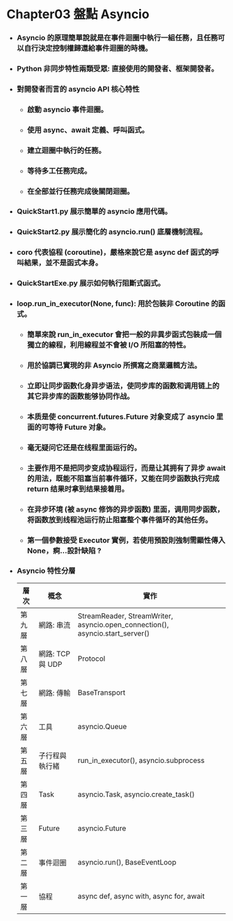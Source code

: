 Chapter03 盤點 Asyncio
=====
* ### Asyncio 的原理簡單說就是在事件迴圈中執行一組任務，且任務可以自行決定控制權歸還給事件迴圈的時機。
* ### Python 非同步特性兩類受眾: 直接使用的開發者、框架開發者。
* ### 對開發者而言的 asyncio API 核心特性
    * ### 啟動 asyncio 事件迴圈。
    * ### 使用 async、await 定義、呼叫函式。
    * ### 建立迴圈中執行的任務。
    * ### 等待多工任務完成。
    * ### 在全部並行任務完成後關閉迴圈。
* ### QuickStart1.py 展示簡單的 asyncio 應用代碼。
* ### QuickStart2.py 展示簡化的 asyncio.run() 底層機制流程。
* ### coro 代表協程 (coroutine)，嚴格來說它是 async def 函式的呼叫結果，並不是函式本身。
* ### QuickStartExe.py 展示如何執行阻斷式函式。
* ### loop.run_in_executor(None, func): 用於包裝非 Coroutine 的函式。
    * ### 簡單來說 run_in_executor 會把一般的非異步函式包裝成一個獨立的線程，利用線程並不會被 I/O 所阻塞的特性。
    * ### 用於協調已實現的非 Asyncio 所撰寫之商業邏輯方法。
    * ### 立即让同步函数化身异步语法，使同步库的函数和调用链上的其它异步库的函数能够协同作战。
    * ### 本质是使 concurrent.futures.Future 对象变成了 asyncio 里面的可等待 Future 对象。
    * ### 毫无疑问它还是在线程里面运行的。
    * ### 主要作用不是把同步变成协程运行，而是让其拥有了异步 await 的用法，既能不阻塞当前事件循环，又能在同步函数执行完成 return 结果时拿到结果接着用。
    * ### 在异步环境 (被 async 修饰的异步函数) 里面，调用同步函数，将函数放到线程池运行防止阻塞整个事件循环的其他任务。
    * ### 第一個參數接受 Executor 實例，若使用預設則強制需顯性傳入 None，痾...設計缺陷 ?
* ### Asyncio 特性分層
    | 層次 | 概念 | 實作 |
    | --- | --- | --- |
    | 第九層 | 網路: 串流 | StreamReader, StreamWriter, asyncio.open_connection(), asyncio.start_server() |
    | 第八層 | 網路: TCP 與 UDP | Protocol |
    | 第七層 | 網路: 傳輸 | BaseTransport |
    | 第六層 | 工具 | asyncio.Queue |
    | 第五層 | 子行程與執行緒 | run_in_executor(), asyncio.subprocess |
    | 第四層 | Task | asyncio.Task, asyncio.create_task() |
    | 第三層 | Future | asyncio.Future |
    | 第二層 | 事件迴圈 | asyncio.run(), BaseEventLoop |
    | 第一層 | 協程 | async def, async with, async for, await |
<br />
